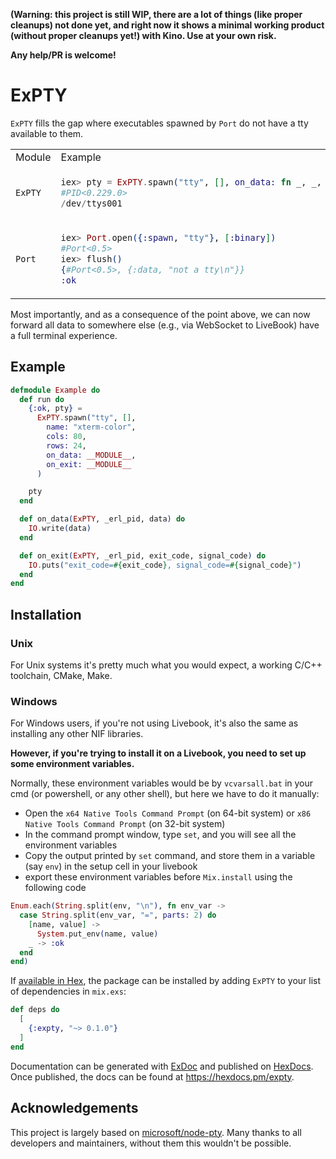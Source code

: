 **(Warning: this project is still WIP, there are a lot of things (like proper cleanups) not done yet, and right now it shows a minimal working product (without proper cleanups yet!) with Kino. Use at your own risk.**

**Any help/PR is welcome!**

# ExPTY

`ExPTY` fills the gap where executables spawned by `Port` do not have a tty available to them.

<table>
<tr>
<td> Module </td> <td> Example </td>
</tr>
<tr>
<td> <code>ExPTY</code> </td>
<td>

```elixir
iex> pty = ExPTY.spawn("tty", [], on_data: fn _, _, data -> IO.write(data) end)
#PID<0.229.0>
/dev/ttys001
```

</td>
</tr>
<tr>
<td> <code>Port</code> </td>
<td>

```elixir
iex> Port.open({:spawn, "tty"}, [:binary])
#Port<0.5>
iex> flush()
{#Port<0.5>, {:data, "not a tty\n"}}
:ok
```

</td>
</tr>
</table>

Most importantly, and as a consequence of the point above, we can now forward all data to somewhere else (e.g., via WebSocket to LiveBook) have a full terminal experience.

## Example

```elixir
defmodule Example do  
  def run do
    {:ok, pty} =
      ExPTY.spawn("tty", [],
        name: "xterm-color",
        cols: 80,
        rows: 24,
        on_data: __MODULE__,
        on_exit: __MODULE__
      )

    pty
  end

  def on_data(ExPTY, _erl_pid, data) do
    IO.write(data)
  end

  def on_exit(ExPTY, _erl_pid, exit_code, signal_code) do
    IO.puts("exit_code=#{exit_code}, signal_code=#{signal_code}")
  end
end
```

## Installation

### Unix
For Unix systems it's pretty much what you would expect, a working C/C++ toolchain, CMake, Make.

### Windows
For Windows users, if you're not using Livebook, it's also the same as installing any other NIF libraries. 
  
**However, if you're trying to install it on a Livebook, you need to set up some environment variables.**

Normally, these environment variables would be by `vcvarsall.bat` in your cmd (or powershell, or any other shell), but here we have to do it manually:

- Open the `x64 Native Tools Command Prompt` (on 64-bit system) or `x86 Native Tools Command Prompt` (on 32-bit system)
- In the command prompt window, type `set`, and you will see all the environment variables
- Copy the output printed by `set` command, and store them in a variable (say `env`) in the setup cell in your livebook
- export these environment variables before `Mix.install` using the following code

```elixir
Enum.each(String.split(env, "\n"), fn env_var ->
  case String.split(env_var, "=", parts: 2) do
    [name, value] ->
      System.put_env(name, value)
    _ -> :ok
  end
end)
```

If [available in Hex](https://hex.pm/docs/publish), the package can be installed
by adding `ExPTY` to your list of dependencies in `mix.exs`:

```elixir
def deps do
  [
    {:expty, "~> 0.1.0"}
  ]
end
```

Documentation can be generated with [ExDoc](https://github.com/elixir-lang/ex_doc)
and published on [HexDocs](https://hexdocs.pm). Once published, the docs can
be found at <https://hexdocs.pm/expty>.

## Acknowledgements

This project is largely based on [microsoft/node-pty](https://github.com/microsoft/node-pty). Many thanks to all developers and maintainers, without them this wouldn't be possible.
